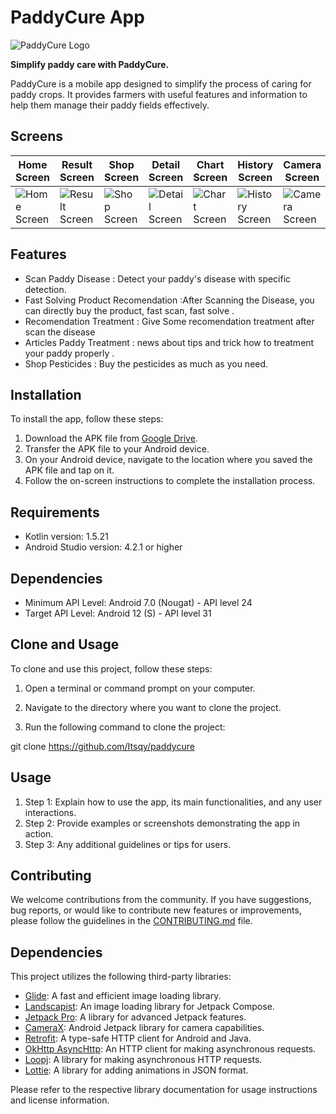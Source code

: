 # PaddyCure App

![PaddyCure Logo](https://drive.google.com/uc?id=1JqG6Ox5Kw45GkjV9sZzg0VFcp_GYGbTo)

**Simplify paddy care with PaddyCure.**

PaddyCure is a mobile app designed to simplify the process of caring for paddy crops. It provides farmers with useful features and information to help them manage their paddy fields effectively.

## Screens 

| Home Screen | Result Screen | Shop Screen | Detail Screen | Chart Screen | History Screen | Camera Screen |
|---|---|---|---|---|---|---|
| ![Home Screen](https://drive.google.com/uc?id=1rN6UfZ2LwnORMVa33CsHYqiHnap2Tj3X) | ![Result Screen](https://drive.google.com/uc?id=1kpUl6WqAGc_dKOB6EMkMSps7H0b0wwjL) | ![Shop Screen](https://drive.google.com/uc?id=1BJsgUQ2cf9Jkpj8DaWY10dT6gM20Cgt9) | ![Detail Screen](https://drive.google.com/uc?id=1IaG1Cj0TBtQ0UsauVG2NeMINzvhR0Ut2) | ![Chart Screen](https://drive.google.com/uc?id=1zFqrfP5K7GDu-9ikeOLOTsSHds2PYOQi) | ![History Screen](https://drive.google.com/uc?id=1S4uinIywXQ5FkXkSh-Wkh6Bj2AL95rzs) | ![Camera Screen]([https://drive.google.com/uc?id=1BJsgUQ2cf9Jkpj8DaWY10dT6gM20Cgt9](https://drive.google.com/file/d/1fYKjBCfVQD_r5plfA4JbnlIq_oqVa8Wd/view?usp=drive_link)) |

## Features

- Scan Paddy Disease : Detect your paddy's disease with specific detection.
- Fast Solving Product Recomendation :After Scanning the Disease, you can directly buy the product, fast scan, fast solve .
- Recomendation Treatment : Give Some recomendation treatment after scan the disease 
- Articles Paddy Treatment : news about tips and trick how to treatment your paddy properly .
- Shop Pesticides : Buy the pesticides as much as you need.

## Installation

To install the app, follow these steps:

1. Download the APK file from [Google Drive](link-to-app-file).
2. Transfer the APK file to your Android device.
3. On your Android device, navigate to the location where you saved the APK file and tap on it.
4. Follow the on-screen instructions to complete the installation process.

## Requirements

- Kotlin version: 1.5.21
- Android Studio version: 4.2.1 or higher

## Dependencies

- Minimum API Level: Android 7.0 (Nougat) - API level 24
- Target API Level: Android 12 (S) - API level 31


## Clone and Usage

To clone and use this project, follow these steps:

1. Open a terminal or command prompt on your computer.

2. Navigate to the directory where you want to clone the project.

3. Run the following command to clone the project:

  git clone https://github.com/Itsqy/paddycure


## Usage

1. Step 1: Explain how to use the app, its main functionalities, and any user interactions.
2. Step 2: Provide examples or screenshots demonstrating the app in action.
3. Step 3: Any additional guidelines or tips for users.

## Contributing

We welcome contributions from the community. If you have suggestions, bug reports, or would like to contribute new features or improvements, please follow the guidelines in the [CONTRIBUTING.md](link-to-contributing.md) file.

## Dependencies

This project utilizes the following third-party libraries:

- [Glide](https://github.com/bumptech/glide): A fast and efficient image loading library.
- [Landscapist](https://github.com/skydoves/Landscapist): An image loading library for Jetpack Compose.
- [Jetpack Pro](https://github.com/example/jetpack-pro): A library for advanced Jetpack features.
- [CameraX](https://developer.android.com/training/camerax): Android Jetpack library for camera capabilities.
- [Retrofit](https://square.github.io/retrofit/): A type-safe HTTP client for Android and Java.
- [OkHttp AsyncHttp](https://square.github.io/okhttp/): An HTTP client for making asynchronous requests.
- [Loopj](https://loopj.com/android-async-http/): A library for making asynchronous HTTP requests.
- [Lottie](https://github.com/airbnb/lottie-android): A library for adding animations in JSON format.

Please refer to the respective library documentation for usage instructions and license information.


